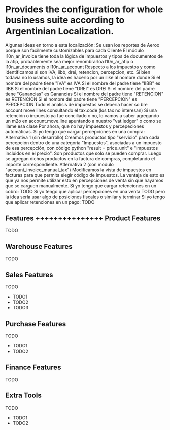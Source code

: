 Provides the configuration for whole business suite according to Argentinian Localization.
==========================================================================================
Algunas ideas en torno a esta localización:
    Se usan los reportes de Aeroo porque son facilmente customizables para cada Cliente
    El módulo l10n_ar_invoice tiene toda la lógica de impuestos y tipos de documentos de la afip, probablemente sea mejor renombrarloa l10n_ar_afip o l10n_ar_documents o l10n_ar_account
    Respecto a los impuestos y como identificamos si son IVA, iibb, drei, retencion, percepcion, etc. Si bien todavía no lo usamos, la idea es hacerlo por un ilike al nombre donde
        Si el nombre del padre tiene "IVA" es IVA
        Si el nombre del padre tiene "IIBB" es IIBB
        Si el nombre del padre tiene "DREI" es DREI
        Si el nombre del padre tiene "Ganancias" es Ganancias
        Si el nombre del padre tiene "RETENCION" es RETENCION
        Si el nombre del padre tiene "PERCEPCION" es PERCEPCION
    Todo el analisis de impuestos se debería hacer so bre account move lines consultando el tax.code (los tax no interesan)
    Si una retención o impuesto ya fue conciliado o no, lo vamos a saber agregando un m2o en account.move.line apuntando a nuestro "vat.ledger" o como se llame esa clase
    Por ahora, que no hay impuestos y percepeciones automáticas.
        Si yo tengo que cargar percepciones en una compra:
            Alternativa 1 (sin desarrollo)
                Creamos productos tipo "servicio" para cada percepción dentro de una categoría "Impuestos", asociadas a un impuesto de esa percepción, con código python "result = price_unit" e "impuestos incluidos en el precio". Son productos que solo se pueden comprar.
                Luego se agregan dichos productos en la factura de compras, completando el importe correspondiente.
            Atlernativa 2 (con modulo "account_invoice_manual_tax")
                Modificamos la vista de impuestos en facturas para que permita elegir código de impuestos. 
                La ventaja de esto es que ya nos permite utilizar esto en percepciones de venta sin que hayamos que se carguen manualmente.
        Si yo tengo que cargar retenciones en un cobro:
            TODO
        Si yo tengo que aplicar percepciones en una venta
            TODO pero la idea sería usar algo de posiciones fiscales o similar y terminar 
        Si yo tengo que aplicar retenciones en un pago:
            TODO


Features
+++++++++++++++
Product Features
--------------------
TODO


Warehouse Features
------------------------
TODO

Sales Features
--------------------
TODO

* TODO1
* TODO2
* TODO3

Purchase Features
-------------------------
TODO

* TODO1
* TODO2

Finance Features
------------------
TODO

Extra Tools
-------------
TODO

* TODO1
* TODO2